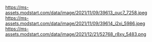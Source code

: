 https://ms-assets.modstart.com/data/image/2021/11/09/39613_ouc7_7258.jpeg
https://ms-assets.modstart.com/data/image/2021/11/09/39614_i2xi_5986.jpeg
https://ms-assets.modstart.com/data/image/2021/12/21/52768_r8xy_5483.png